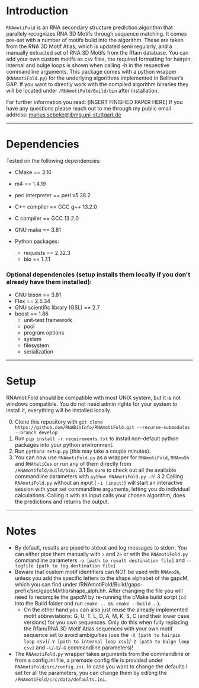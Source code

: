 # Introduction

``RNAmotiFold`` is an RNA secondary structure prediction algorithm that parallely recognizes RNA 3D Motifs through sequence matching. It comes pre-set with a number of motifs build into the algorithm. These are taken from the RNA 3D Motif Atlas, which is updated semi regularly, and a manually extracted set of RNA 3D Motifs from the Rfam database. You can add your own custom motifs as csv files, the required formatting for hairpin, internal and bulge loops is shown when calling -h in the respective commandline arguments. 
This package comes with a python wrapper (``RNAmotiFold.py``) for the underlying algorithms implemented in Bellman's GAP. If you want to directly work with the compiled algorithm binaries they will be located under `/RNAmotiFold/Build/bin` after installation.

For further information you read: [INSERT FINISHED PAPER HERE]
If you have any questions please reach out to me through my public email address: marius.sebeke@ibmg.uni-stuttgart.de

--- 

# Dependencies
Tested on the following dependencies:
 + CMake ==  3.16
 + m4 == 1.4.19
 + perl interpreter == perl v5.38.2
 + C++ compiler ==  GCC g++ 13.2.0
 + C compiler == GCC 13.2.0
 + GNU make ==  3.81

 + Python packages:
    + requests == 2.32.3
    + bio == 1.7.1
 ### Optional dependencies (setup installs them locally if you don't already have them installed):
 + GNU bison == 3.81
 + Flex == 2.5.34
 + GNU scientific library (GSL) == 2.7
 + boost == 1.86
    + unit-test framework
    + pool
    + program options
    + system
    + filesystem
    + serialization

---

# Setup
RNAmotiFold should be compatible with most UNIX system, but it is not windows compatible.
You do not need admin rights for your system to install it, everything will be installed locally.



0. Clone this repository with `git clone https://github.com/RNABioInfo/RNAmotiFold.git --recurse-submodules --branch develop`
1. Run `pip install -r requirements.txt` to install non-default python packages into your python environment.
2. Run `python3 setup.py` (this may take a couple minutes).
3. You can now use ``RNAmotiFold.py`` as a wrapper for ``RNAmotiFold``, ``RNAmoSh`` and ``RNAheliCes`` or run any of them directly from ``/RNAmotifold/Build/bin/``.
3.1 Be sure to check out all the available commandline parameters with ``python RNAmotiFold.py -h``!
3.2 Calling ``RNAmotiFold.py`` without an input ( ``-i [input]``) will start an interactive session with your set commandline arguments, letting you do individual calculations. Calling it with an input calls your chosen algorithm, does the predictions and returns the output.

---

# Notes

+ By default, results are piped to stdout and log messages to stderr. You can either pipe them manually with ``>`` and ``2>`` or with the ``RNAmotiFold.py`` commandline parameters ``-o [path to result destination file]`` and ``--logfile [path to log destination file]``
+ Beware that custom motif identifiers can NOT be used with ``RNAmoSh``, unless you add the specific letters to the shape alphabet of the gapcM, which you can find under /RNAmotiFold/Build/gapc-prefix/src/gapcM/rtlib/shape_alph.hh. After changing the file you will need to recompile the gapcM by re-running the cMake build script (`cd` into the Build folder and run `cmake .. && cmake --build .` ).
    + On the other hand you can also just reuse the already implemented motif abbreviations: G, U, T, L, D, A, M, K, S, C (and their lower case versions) for you own sequences. Only do this when fully replacing the Rfam/RNA 3D Motif Atlas sequences with your own motif sequence set to avoid ambiguities (use the ``-X [path to hairpin loop csv]``/``-Y [path to internal loop csv]``/``-Z [path to bulge loop csv]`` and ``-L``/``-E``/``-G`` commandline parameters)!
+ The ``RNAmotiFold.py`` wrapper takes arguments from the commandline or from a config.ini file, a premade config file is provided under ``RNAmotiFold/src/config.ini``. In case you want to change the defaults I set for all the parameters, you can change them by editing the ``/RNAmotiFold/src/data/defaults.ini``.
